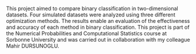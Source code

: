 This project aimed to compare binary classification in two-dimensional datasets. Four simulated datasets were analyzed using three different optimization methods. The results enable an evaluation of the effectiveness and accuracy of each method in binary classification.
This project is part of the Numerical Probabilities and Computational Statistics course at Sorbonne University and was carried out in collaboration with my colleague Mahir DURSUNOGLU.
